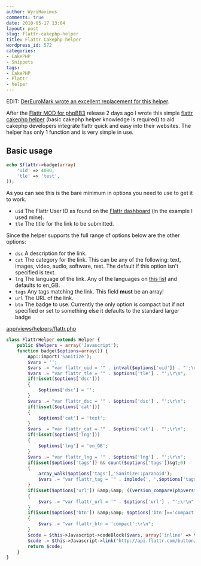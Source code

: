 ```yaml
---
author: WyriHaximus
comments: true
date: 2010-05-17 13:04
layout: post
slug: flattr-cakephp-helper
title: Flattr Cakephp helper
wordpress_id: 572
categories:
- CakePHP
- Snippets
tags:
- CakePHP
- Flattr
- helper
---
```


EDIT: <a title="Flattr CakePHP 1.3 Helper" href="http://www.dereuromark.de/2010/12/20/flattr-cakephp-1-3-helper/" target="_blank">DerEuroMark wrote an excellent replacement for this helper</a>.

After the <a href="https://blog.wyrihaximus.net/2010/05/flattr-mod-for-phpbb3/">Flattr MOD for phpBB3</a> release 2 days ago I wrote this simple <a href="http://flattr.com/">flattr</a> <a href="http://book.cakephp.org/view/98/Helpers">cakephp helper</a> (basic cakephp helper knowledge is required) to aid cakephp developers integrate flattr quick and easy into their websites. The helper has only 1 function and is very simple in use.
<!-- More -->
## Basic usage ##

~~~php
echo $flattr->badge(array(
	'uid' => 4080,
	'tle' => 'test',
));
~~~

As you can see this is the bare minimum in options you need to use to get it to work.

- `uid` The Flattr User ID as found on the <a href="https://flattr.com/dashboard">Flattr dashboard</a> (in the example I used mine).
- `tle` The title for the link to be submitted.

Since the helper supports the full range of options below are the other options:

- `dsc` A description for the link.
- `cat` The category for the link. This can be any of the following: text, images, video, audio, software, rest. The default if this option isn't specified is text.
- `lng` The language of the link. Any of the languages on <a href="https://flattr.com/support/integrate/languages">this list</a> and defaults to en_GB.
- `tags` Any tags matching the link. This field <strong>must</strong> be an array!
- `url` The URL of the link.
- `btn` The badge to use. Currently the only option is compact but if not specified or set to something else it defaults to the standard larger badge

<a href="http://static.wyrihaximus.net/blog/flattr_cakephp_helper.txt">app/views/helpers/flattr.php</a>

~~~php
class FlattrHelper extends Helper {
	public $helpers = array('Javascript');
	function badge($options=array()) {
		App::import('Sanitize');
		$vars = '';
		$vars .= "var flattr_uid = '" . intval($options['uid']) . "';\r\n";
		$vars .= "var flattr_tle = '" . $options['tle'] . "';\r\n";
		if(!isset($options['dsc']))
		{
			$options['dsc'] = '';
		}
		$vars .= "var flattr_dsc = '" . $options['dsc'] . "';\r\n";
		if(!isset($options['cat']))
		{
			$options['cat'] = 'text';
		}
		$vars .= "var flattr_cat = '" . $options['cat'] . "';\r\n";
		if(!isset($options['lng']))
		{
			$options['lng'] = 'en_GB';
		}
		$vars .= "var flattr_lng = '" . $options['lng'] . "';\r\n";
		if(isset($options['tags']) && count($options['tags'])&gt;0)
		{
			array_walk($options['tags'],'Sanitize::paranoid');
			$vars .= "var flattr_tag = '" . implode(', ',$options['tags']) . "';\r\n";
		}
		if(isset($options['url']) &amp;&amp; ((version_compare(phpversion(), '5.2.0', '>=')  && function_exists('filter_var')) ? filter_var($options['url'], FILTER_VALIDATE_URL) : true))
		{
			$vars .= "var flattr_url = '" . $options['url'] . "';\r\n";
		}
		if(isset($options['btn']) &amp;&amp; $options['btn']=='compact')
		{
			$vars .= "var flattr_btn = 'compact';\r\n";
		}
		$code = $this->Javascript->codeBlock($vars, array('inline' => true));
		$code .= $this->Javascript->link('http://api.flattr.com/button/load.js', array('inline' => true));
		return $code;
	}
}
~~~
